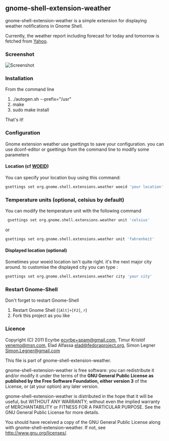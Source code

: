 ## gnome-shell-extension-weather

gnome-shell-extension-weather is a simple extension for displaying weather notifications in Gnome Shell.

Currently, the weather report including forecast for today and tomorrow is fetched from [Yahoo](http://weather.yahoo.com/).

### Screenshot

![Screenshot](https://github.com/ecyrbe/gnome-shell-extension-weather/raw/master/data/screenshot.png)

### Installation

From the command line

1. ./autogen.sh --prefix="/usr"
2. make
3. sudo make install
  
That's it!

### Configuration

Gnome extension weather use gsettings to save your configuration. you can use dconf-editor or gsettings from the command line to modify some parameters

#### Location (cf [WOEID](http://developer.yahoo.com/geo/geoplanet/guide/concepts.html))

You can specify your location buy using this command:

```bash
gsettings set org.gnome.shell.extensions.weather woeid 'your location'
```

### Temperature units (optional, celsius by default)

You can modify the temperature unit with the following command

```bash
 gsettings set org.gnome.shell.extensions.weather unit 'celsius'
 ```
 or  

```bash
gsettings set org.gnome.shell.extensions.weather unit 'fahrenheit'
```

#### Displayed location (optional)

Sometimes your woeid location isn't quite right. it's the next major city around. to customise the displayed city you can type :

```bash
gsettings set org.gnome.shell.extensions.weather city 'your city'
```
### Restart Gnome-Shell

Don't forget to restart Gnome-Shell

1. Restart Gnome Shell (`[Alt]+[F2]`, `r`)
2. Fork this project as you like

### Licence

Copyright (C) 2011
Ecyrbe <ecyrbe+spam@gmail.com>,
Timur Kristóf <venemo@msn.com>,
Elad Alfassa <elad@fedoraproject.org>,
Simon Legner <Simon.Legner@gmail.com>

This file is part of gnome-shell-extension-weather.

gnome-shell-extension-weather is free software: you can redistribute it and/or modify it under the terms of the **GNU General Public License as published by the Free Software Foundation, either version 3** of the License, or (at your option) any later version.

gnome-shell-extension-weather is distributed in the hope that it will be useful, but WITHOUT ANY WARRANTY; without even the implied warranty of MERCHANTABILITY or FITNESS FOR A PARTICULAR PURPOSE.  See the GNU General Public License for more details.

You should have received a copy of the GNU General Public License along with gnome-shell-extension-weather.  If not, see <http://www.gnu.org/licenses/>.

